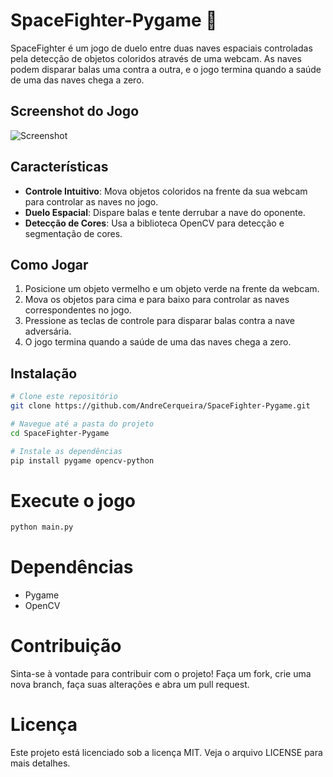 # SpaceFighter-Pygame 🚀

SpaceFighter é um jogo de duelo entre duas naves espaciais controladas pela detecção de objetos coloridos através de uma webcam. As naves podem disparar balas uma contra a outra, e o jogo termina quando a saúde de uma das naves chega a zero.

## Screenshot do Jogo
![Screenshot](https://github.com/AndreCerqueira/SpaceFighter-Pygame/assets/80036723/bd11c94b-8d46-42b6-97c7-daa49e3a503c)

## Características

- **Controle Intuitivo**: Mova objetos coloridos na frente da sua webcam para controlar as naves no jogo.
- **Duelo Espacial**: Dispare balas e tente derrubar a nave do oponente.
- **Detecção de Cores**: Usa a biblioteca OpenCV para detecção e segmentação de cores.

## Como Jogar

1. Posicione um objeto vermelho e um objeto verde na frente da webcam.
2. Mova os objetos para cima e para baixo para controlar as naves correspondentes no jogo.
3. Pressione as teclas de controle para disparar balas contra a nave adversária.
4. O jogo termina quando a saúde de uma das naves chega a zero.

## Instalação

```bash
# Clone este repositório
git clone https://github.com/AndreCerqueira/SpaceFighter-Pygame.git

# Navegue até a pasta do projeto
cd SpaceFighter-Pygame

# Instale as dependências
pip install pygame opencv-python
```


# Execute o jogo
```bash
python main.py
```

# Dependências
- Pygame
- OpenCV

# Contribuição
Sinta-se à vontade para contribuir com o projeto! Faça um fork, crie uma nova branch, faça suas alterações e abra um pull request.

# Licença
Este projeto está licenciado sob a licença MIT. Veja o arquivo LICENSE para mais detalhes.


